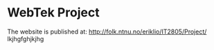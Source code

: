 # WebTek Project
The website is published at: <http://folk.ntnu.no/eriklio/IT2805/Project/>
lkjhgfghjkjhg
